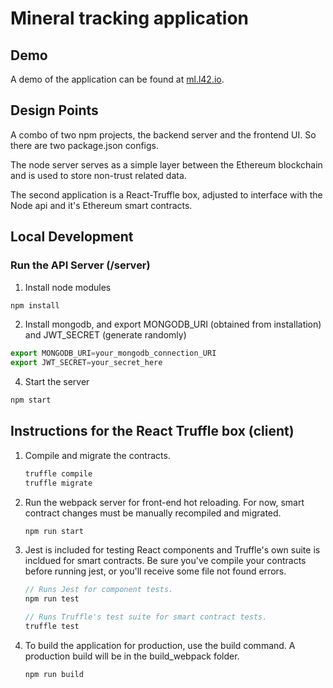 # Mineral tracking application

## Demo
A demo of the application can be found at [ml.l42.io](http://ml.l42.io).

## Design Points
A combo of two npm projects, the backend server and the frontend UI. So there are two package.json configs.

The node server serves as a simple layer between the Ethereum blockchain and is used to store non-trust related data.

The second application is a React-Truffle box, adjusted to interface with the Node api and it's Ethereum smart contracts.

## Local Development

### Run the API Server (/server)

1. Install node modules

```javascript
npm install
```

2. Install mongodb, and export MONGODB_URI (obtained from installation) and JWT_SECRET (generate randomly)

```javascript
export MONGODB_URI=your_mongodb_connection_URI
export JWT_SECRET=your_secret_here
```

4. Start the server
```javascript
npm start
```

## Instructions for the React Truffle box (client)

1. Compile and migrate the contracts.
    ```javascript
    truffle compile
    truffle migrate
    ```

2. Run the webpack server for front-end hot reloading. For now, smart contract changes must be manually recompiled and migrated.
    ```javascript
    npm run start
    ```

3. Jest is included for testing React components and Truffle's own suite is incldued for smart contracts. Be sure you've compile your contracts before running jest, or you'll receive some file not found errors.
    ```javascript
    // Runs Jest for component tests.
    npm run test

    // Runs Truffle's test suite for smart contract tests.
    truffle test
    ```

4. To build the application for production, use the build command. A production build will be in the build_webpack folder.
    ```javascript
    npm run build
    ```
